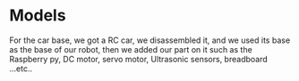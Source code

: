 # Models
For the car base, we got a RC car, we disassembled it, and we used its base as the base of our robot, then we added our part on it such as the Raspberry py, DC motor, servo motor, Ultrasonic sensors, breadboard ...etc..
